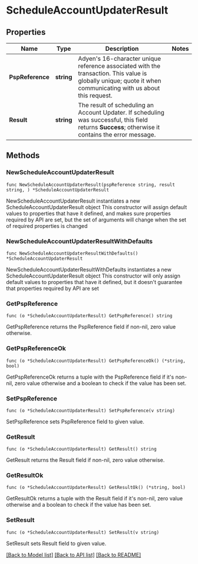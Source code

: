 # ScheduleAccountUpdaterResult

## Properties

Name | Type | Description | Notes
------------ | ------------- | ------------- | -------------
**PspReference** | **string** | Adyen&#39;s 16-character unique reference associated with the transaction. This value is globally unique; quote it when communicating with us about this request. | 
**Result** | **string** | The result of scheduling an Account Updater. If scheduling was successful, this field returns **Success**; otherwise it contains the error message. | 

## Methods

### NewScheduleAccountUpdaterResult

`func NewScheduleAccountUpdaterResult(pspReference string, result string, ) *ScheduleAccountUpdaterResult`

NewScheduleAccountUpdaterResult instantiates a new ScheduleAccountUpdaterResult object
This constructor will assign default values to properties that have it defined,
and makes sure properties required by API are set, but the set of arguments
will change when the set of required properties is changed

### NewScheduleAccountUpdaterResultWithDefaults

`func NewScheduleAccountUpdaterResultWithDefaults() *ScheduleAccountUpdaterResult`

NewScheduleAccountUpdaterResultWithDefaults instantiates a new ScheduleAccountUpdaterResult object
This constructor will only assign default values to properties that have it defined,
but it doesn't guarantee that properties required by API are set

### GetPspReference

`func (o *ScheduleAccountUpdaterResult) GetPspReference() string`

GetPspReference returns the PspReference field if non-nil, zero value otherwise.

### GetPspReferenceOk

`func (o *ScheduleAccountUpdaterResult) GetPspReferenceOk() (*string, bool)`

GetPspReferenceOk returns a tuple with the PspReference field if it's non-nil, zero value otherwise
and a boolean to check if the value has been set.

### SetPspReference

`func (o *ScheduleAccountUpdaterResult) SetPspReference(v string)`

SetPspReference sets PspReference field to given value.


### GetResult

`func (o *ScheduleAccountUpdaterResult) GetResult() string`

GetResult returns the Result field if non-nil, zero value otherwise.

### GetResultOk

`func (o *ScheduleAccountUpdaterResult) GetResultOk() (*string, bool)`

GetResultOk returns a tuple with the Result field if it's non-nil, zero value otherwise
and a boolean to check if the value has been set.

### SetResult

`func (o *ScheduleAccountUpdaterResult) SetResult(v string)`

SetResult sets Result field to given value.



[[Back to Model list]](../README.md#documentation-for-models) [[Back to API list]](../README.md#documentation-for-api-endpoints) [[Back to README]](../README.md)


